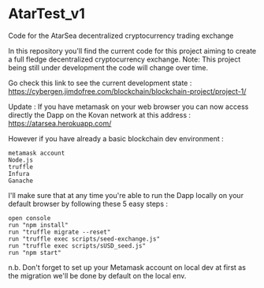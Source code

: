 # AtarTest_v1

Code for the AtarSea decentralized cryptocurrency trading exchange

In this repository you'll find the current code for this project aiming to create a full fledge decentralized cryptocurrency exchange. Note: This project being still under development the code will change over time.

Go check this link to see the current development state : https://cybergen.jimdofree.com/blockchain/blockchain-project/project-1/

Update : If you have metamask on your web browser you can now access directly the Dapp on the Kovan network at this address : https://atarsea.herokuapp.com/


However if you have already a basic blockchain dev environment :

    metamask account
    Node.js
    truffle
    Infura
    Ganache

I'll make sure that at any time you're able to run the Dapp locally on your default browser by following these 5 easy steps :

    open console
    run "npm install"
    run "truffle migrate --reset"
    run "truffle exec scripts/seed-exchange.js"
    run "truffle exec scripts/sUSD_seed.js"
    run "npm start"

n.b. Don't forget to set up your Metamask account on local dev at first as the migration we'll be done by default on the local env.
